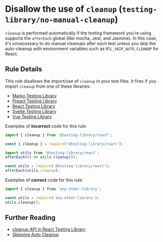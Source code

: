 # Disallow the use of `cleanup` (`testing-library/no-manual-cleanup`)

<!-- end auto-generated rule header -->

`cleanup` is performed automatically if the testing framework you're using supports the `afterEach` global (like mocha, Jest, and Jasmine). In this case, it's unnecessary to do manual cleanups after each test unless you skip the auto-cleanup with environment variables such as `RTL_SKIP_AUTO_CLEANUP` for React.

## Rule Details

This rule disallows the import/use of `cleanup` in your test files. It fires if you import `cleanup` from one of these libraries:

- [Marko Testing Library](https://testing-library.com/docs/marko-testing-library/api#cleanup)
- [Preact Testing Library](https://testing-library.com/docs/preact-testing-library/api#cleanup)
- [React Testing Library](https://testing-library.com/docs/react-testing-library/api#cleanup)
- [Svelte Testing Library](https://testing-library.com/docs/svelte-testing-library/api#cleanup)
- [Vue Testing Library](https://testing-library.com/docs/vue-testing-library/api#cleanup)

Examples of **incorrect** code for this rule:

```js
import { cleanup } from '@testing-library/react';

const { cleanup } = require('@testing-library/react');

import utils from '@testing-library/react';
afterEach(() => utils.cleanup());

const utils = require('@testing-library/react');
afterEach(utils.cleanup);
```

Examples of **correct** code for this rule:

```js
import { cleanup } from 'any-other-library';

const utils = require('any-other-library');
utils.cleanup();
```

## Further Reading

- [cleanup API in React Testing Library](https://testing-library.com/docs/react-testing-library/api#cleanup)
- [Skipping Auto Cleanup](https://testing-library.com/docs/react-testing-library/setup#skipping-auto-cleanup)
